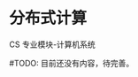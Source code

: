 # 分布式计算
<div class="badges">
<span class="badge cs-badge">CS 专业模块-计算机系统</span>
</div>

\#TODO: 目前还没有内容，待完善。